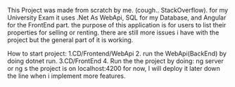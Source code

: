This Project was made from scratch by me. (cough.. StackOverflow). for my University Exam
it uses .Net As WebApi, SQL for my Database, and Angular for the FrontEnd part.
the purpose of this application is for users to list their properties for selling or renting.
there are still more issues i have with the project but the general part of it is working.

How to start project:
1.CD/Frontend/WebApi
2. run the WebApi(BackEnd) by doing dotnet run.
3.CD/FrontEnd
4. Run the the project by doing: ng server or ng s
the project is on localhost:4200 for now, I will deploy it later down the line when i implement more features.

